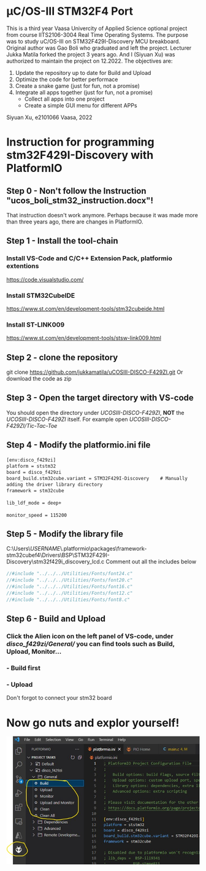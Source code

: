 # µC/OS-III STM32F4 Port

This is a third year Vaasa Univercity of Applied Science optional project from course IITS2106-3004 Real Time Operating Systems. The purpose was to study uC/OS-III on STM32F429I-Discovery MCU breakboard.
Original author was Gao Boli who graduated and left the project. Lecturer Jukka Matila forked the project 3 years ago. And I (Siyuan Xu) was authorized to maintain the project on 12.2022.
The objectives are:
1. Update the repository up to date for Build and Upload
2. Optimize the code for better performace
3. Create a snake game (just for fun, not a promise)
4. Integrate all apps together (just for fun, not a promise)
    * Collect all apps into one project
    * Create a simple GUI menu for different APPs 

Siyuan Xu, e2101066
Vaasa, 2022

# Instruction for programming stm32F429I-Discovery with PlatformIO

## Step 0 - Non't follow the Instruction "ucos_boli_stm32_instruction.docx"!

That instruction doesn't work anymore. Perhaps because it was made more than three years ago, there are changes in PlatformIO.

## Step 1 - Install the tool-chain

### Install VS-Code and C/C++ Extension Pack, platformio extentions

https://code.visualstudio.com/

### Install STM32CubeIDE

https://www.st.com/en/development-tools/stm32cubeide.html

### Install ST-LINK009

https://www.st.com/en/development-tools/stsw-link009.html

## Step 2 - clone the repository

git clone https://github.com/jukkamatila/uCOSIII-DISCO-F429ZI.git
Or download the code as zip

## Step 3 - Open the target directory with VS-code

You should open the directory under *UCOSIII-DISCO-F429ZI*, **NOT** the *UCOSIII-DISCO-F429ZI* itself. For example open *UCOSIII-DISCO-F429ZI/Tic-Tac-Toe*

## Step 4 - Modify the platformio.ini file

``` t
[env:disco_f429zi]
platform = ststm32
board = disco_f429zi
board_build.stm32cube.variant = STM32F429I-Discovery    # Manually adding the driver library directory
framework = stm32cube

lib_ldf_mode = deep+

monitor_speed = 115200
```

## Step 5 - Modify the library file

C:\Users\\*USERNAME*\\.platformio\packages\framework-stm32cubef4\Drivers\BSP\STM32F429I-Discovery\stm32f429i_discovery_lcd.c
Comment out all the includes below
``` C
//#include "../../../Utilities/Fonts/font24.c"
//#include "../../../Utilities/Fonts/font20.c"
//#include "../../../Utilities/Fonts/font16.c"
//#include "../../../Utilities/Fonts/font12.c"
//#include "../../../Utilities/Fonts/font8.c"
```

## Step 6 - Build and Upload

### Click the Alien icon on the left panel of VS-code, under *disco_f429zi/General/* you can find tools such as Build, Upload, Monitor...

### - Build first

### - Upload

Don't forgot to connect your stm32 board

# Now go nuts and explor yourself!

![PlatformIO](/assets/images/platformio.jpg "PlatformIO")
